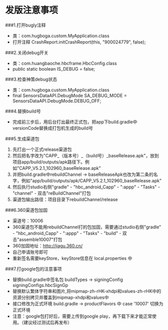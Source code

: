 # 发版注意事项


###1.打开bugly注释 
* 类：com.hugboga.custom.MyApplication.class
*  打开注释 CrashReport.initCrashReport(this, "900024779", false);

###2.关闭debug开关
* 类：com.huangbaoche.hbcframe.HbcConfig.class 
* public static boolean IS_DEBUG = false;

###3.检查神策debug状态
* 类：com.hugboga.custom.MyApplication.class
* final SensorsDataAPI.DebugMode SA_DEBUG_MODE = SensorsDataAPI.DebugMode.DEBUG_OFF;

###4.替换build号
* 完成前三步后，用后台打出最终正式包，把app下build.gradle中versionCode替换成打包机生成的build号

###5.生成渠道包
1. 先打出一个正式release渠道包
2. 然后把名字改为"CAPP_（版本号）_（build号）_baseRelease.apk"，放到项目app/build/outputs/apk路径下。例如"CAPP_V5.2.1_102960_baseRelease.apk"
3. 并把build.gradle中rebuildChannel -> baseReleaseApk也改为第二条的名字，例如"app/build/outputs/apk/CAPP_V5.2.1_102960_baseRelease.apk"
4. 然后执行studio右侧"gradle" - "hbc_android_Capp" - ":appp" - "Tasks" - "channel" - 双击"reBuildChannel"打包
5. 渠道包输出路径：项目目录下rebuildChannel/release

###6.360渠道包加固
* 渠道号：10006
* 360渠道包不能用rebuildChannel打的包加固，需要通过studio右侧"gradle" - "hbc_android_Capp" - ":appp" - "Tasks" - "build" - 双击"assemble10007"打包
* 360加固地址：http://jiagu.360.cn/
* 自己申请账号即可
* 重新签名需要keyStore，keyStore信息在 local.properties 中

###7.打google包的注意事项
* 替换build.gradle中签名包 buildTypes -> signingConfig signingConfigs.hbcSignGp
* 替换默认繁体字符串和图片,将mipmap-zh-rHK-xhdpi和values-zh-rHK中的资源分别拷贝并覆盖到mipmap-xhdpi和values中
* 接口修改为正式环境 build.gradle -> productFlavors 中 case '10007' 切换为正式环境
* 注意：google包打好后，需要上传到google play，再下载下来才能正常使用。（建议经过测试后再发布）


